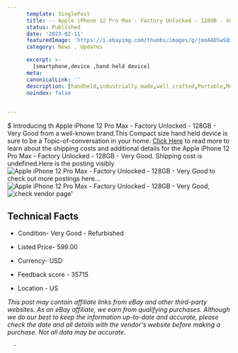 ```yaml
---
      template: SinglePost
      title: -- Apple iPhone 12 Pro Max - Factory Unlocked - 128GB - Very Good
      status: Published
      date: '2023-02-11'
      featuredImage: 'https://i.ebayimg.com/thumbs/images/g/jmoAAOSwSQxi7A80/s-l225.jpg'
      category: News , Updates

      excerpt: >-
        [smartphone,device ,hand held device]
      meta:
      canonicalLink: ''
      description: [handheld,industrially made,well crafted,Portable,Mobile,Compact,Convenient,Lightweight,Maneuverable,Man-portable,Miniature,Carriable,Hand-held,Light,Holdable,Transportable,Mobile device,Pocket-sized,On-the-go,Wireless,Cordless,Compact size,Convenient size, smartphone,device ,hand held device]
      noindex: false
      

---
```

$
      Introducing th Apple iPhone 12 Pro Max - Factory Unlocked - 128GB - Very Good from a well-known brand.This Compact size hand held device is sure to be a Topic-of-conversation in your home. [Click Here](https://www.ebay.com/itm/255922915584?hash=item3b9631c900%3Ag%3AjmoAAOSwSQxi7A80&mkevt=1&mkcid=1&mkrid=711-53200-19255-0&campid=%253CePNCampaignId%253E&customid=%253CreferenceId%253E&toolid=10049) to read more to learn about the shipping costs and additional details for the Apple iPhone 12 Pro Max - Factory Unlocked - 128GB - Very Good. Shipping cost is undefined.Here is the posting visibly ![Apple iPhone 12 Pro Max - Factory Unlocked - 128GB - Very Good](https://i.ebayimg.com/thumbs/images/g/jmoAAOSwSQxi7A80/s-l225.jpg) to check out more postings here... ![Apple iPhone 12 Pro Max - Factory Unlocked - 128GB - Very Good](https://i.ebayimg.com/images/g/jmoAAOSwSQxi7A80/s-l1600.jpg), ![check vendor page](https://origin-galleryplus.ebayimg.com/ws/web/255922915584_2_0_1/225x225.jpg,https://origin-galleryplus.ebayimg.com/ws/web/255922915584_3_0_1/225x225.jpg,https://origin-galleryplus.ebayimg.com/ws/web/255922915584_4_0_1/225x225.jpg,https://origin-galleryplus.ebayimg.com/ws/web/255922915584_5_0_1/225x225.jpg,https://origin-galleryplus.ebayimg.com/ws/web/255922915584_6_0_1/225x225.jpg,https://origin-galleryplus.ebayimg.com/ws/web/255922915584_7_0_1/225x225.jpg,https://origin-galleryplus.ebayimg.com/ws/web/255922915584_8_0_1/225x225.jpg,https://origin-galleryplus.ebayimg.com/ws/web/255922915584_9_0_1/225x225.jpg,https://origin-galleryplus.ebayimg.com/ws/web/255922915584_10_0_1/225x225.jpg,https://origin-galleryplus.ebayimg.com/ws/web/255922915584_11_0_1/225x225.jpg,https://origin-galleryplus.ebayimg.com/ws/web/255922915584_12_0_1/225x225.jpg)'

      

 ## Technical Facts 



     
      

 - Condition- Very Good - Refurbished 


      

 - Listed Price- 599.00 


      

 - Currency- USD 


      

 - Feedback score - 35715 


      

 - Location - US 


      
      

 *_This post may contain affiliate links from eBay and other third-party websites. As an eBay affiliate, we earn from qualifying purchases. Although we do our best to keep the information up-to-date and accurate, please check the date and all details with the vendor's website before making a purchase. Not all data may be accurate._*




      -

